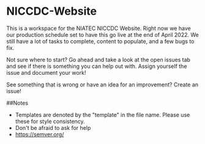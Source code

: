 # NICCDC-Website
This is a workspace for the NIATEC NICCDC Website. Right now we have our production schedule set to have this go live at the end of April 2022. We still have a lot of tasks to complete, content to populate, and a few bugs to fix.

Not sure where to start? Go ahead and take a look at the open issues tab and see if there is something you can help out with. Assign yourself the issue and document your work!

See something that is wrong or have an idea for an improvement? Create an issue!

##Notes
- Templates are denoted by the "template" in the file name. Please use these for style consistency.
- Don't be afraid to ask for help
- https://semver.org/
